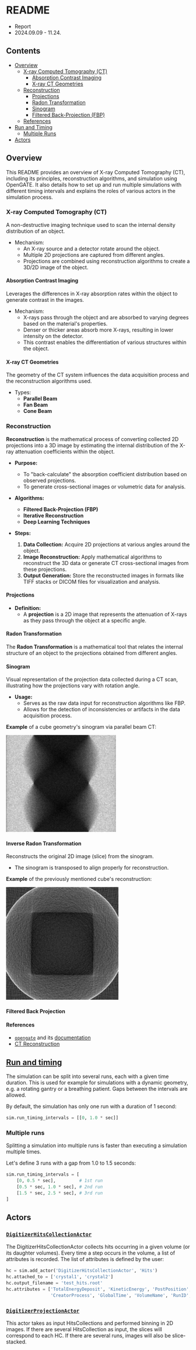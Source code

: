 # README

- Report
- 2024.09.09 - 11.24.

## Contents

- [Overview](#overview)
  - [X-ray Computed Tomography (CT)](#x-ray-computed-tomography-ct)
    - [Absorption Contrast Imaging](#absorption-contrast-imaging)
    - [X-ray CT Geometries](#x-ray-ct-geometries)
  - [Reconstruction](#reconstruction)
    - [Projections](#projections)
    - [Radon Transformation](#radon-transformation)
    - [Sinogram](#sinogram)
    - [Filtered Back-Projection (FBP)](#filtered-back-projection)
  - [References](#references)
- [Run and Timing](#run-and-timing)
  - [Multiple Runs](#multiple-runs)
- [Actors](#actors)

## Overview

This README provides an overview of X-ray Computed Tomography (CT), including its principles, reconstruction algorithms, and simulation using OpenGATE. It also details how to set up and run multiple simulations with different timing intervals and explains the roles of various actors in the simulation process.

### X-ray Computed Tomography (CT)

A non-destructive imaging technique used to scan the internal density distribution of an object.

- Mechanism:
    - An X-ray source and a detector rotate around the object.
    - Multiple 2D projections are captured from different angles.
    - Projections are combined using reconstruction algorithms to create a 3D/2D image of the object.

#### Absorption Contrast Imaging

Leverages the differences in X-ray absorption rates within the object to generate contrast in the images.

- Mechanism:
  - X-rays pass through the object and are absorbed to varying degrees based on the material's properties.
  - Denser or thicker areas absorb more X-rays, resulting in lower intensity on the detector.
  - This contrast enables the differentiation of various structures within the object.

#### X-ray CT Geometries

The geometry of the CT system influences the data acquisition process and the reconstruction algorithms used.

- Types:
  - **Parallel Beam**
  - **Fan Beam**
  - **Cone Beam**

### Reconstruction

**Reconstruction** is the mathematical process of converting collected 2D projections into a 3D image by estimating the internal distribution of the X-ray attenuation coefficients within the object.

- **Purpose:**
  - To "back-calculate" the absorption coefficient distribution based on observed projections.
  - To generate cross-sectional images or volumetric data for analysis.

- **Algorithms:**
  - **Filtered Back-Projection (FBP)**
  - **Iterative Reconstruction**
  - **Deep Learning Techniques**

- **Steps:**
  1. **Data Collection:** Acquire 2D projections at various angles around the object.
  2. **Image Reconstruction:** Apply mathematical algorithms to reconstruct the 3D data or generate CT cross-sectional images from these projections.
  3. **Output Generation:** Store the reconstructed images in formats like TIFF stacks or DICOM files for visualization and analysis.

#### Projections

- **Definition:**
  - A **projection** is a 2D image that represents the attenuation of X-rays as they pass through the object at a specific angle.

#### Radon Transformation

The **Radon Transformation** is a mathematical tool that relates the internal structure of an object to the projections obtained from different angles.

#### Sinogram

Visual representation of the projection data collected during a CT scan, illustrating how the projections vary with rotation angle.

- **Usage:**
  - Serves as the raw data input for reconstruction algorithms like FBP.
  - Allows for the detection of inconsistencies or artifacts in the data acquisition process.

**Example** of a cube geometry's sinogram via parallel beam CT:

![Parallel Beam Sinogram Image](parallel_beam/sinogram.png "Title")

#### Inverse Radon Transformation

Reconstructs the original 2D image (slice) from the sinogram.

- The sinogram is transposed to align properly for reconstruction.

**Example** of the previously mentioned cube's reconstruction:

![Parallel Beam Reconstructed Image](parallel_beam/reconstructed_box.png "Title")

#### Filtered Back Projection



#### References

- [`opengate`](https://github.com/OpenGATE/opengate) and its [documentation](https://opengate-python.readthedocs.io/en/master/)
- [CT Reconstruction](https://rigaku.com/products/imaging-ndt/x-ray-ct/learning/blog/how-does-ct-reconstruction-work)

## [Run and timing](https://opengate-python.readthedocs.io/en/master/user_guide/user_guide_reference_simulation.html#run-and-timing)

The simulation can be split into several runs, each with a given time duration. This is used for example for simulations with a dynamic geometry, e.g. a rotating gantry or a breathing patient. Gaps between the intervals are allowed. 

By default, the simulation has only one run with a duration of 1 second:
```python
sim.run_timing_intervals = [[0, 1.0 * sec]]
```

### Multiple runs

Splitting a simulation into multiple runs is faster than executing a simulation multiple times.

Let's define 3 runs with a gap from 1.0 to 1.5 seconds:
```python
sim.run_timing_intervals = [
    [0, 0.5 * sec],         # 1st run
    [0.5 * sec, 1.0 * sec], # 2nd run
    [1.5 * sec, 2.5 * sec], # 3rd run
]
```

## Actors

### [`DigitizerHitsCollectionActor`](https://opengate-python.readthedocs.io/en/master/user_guide/user_guide_reference_actors.html#digitizerhitscollectionactor)

The DigitizerHitsCollectionActor collects hits occurring in a given volume (or its daughter volumes). Every time a step occurs in the volume, a list of attributes is recorded. The list of attributes is defined by the user:
```python
hc = sim.add_actor('DigitizerHitsCollectionActor', 'Hits')
hc.attached_to = ['crystal1', 'crystal2']
hc.output_filename = 'test_hits.root'
hc.attributes = ['TotalEnergyDeposit', 'KineticEnergy', 'PostPosition',
                 'CreatorProcess', 'GlobalTime', 'VolumeName', 'RunID', 'ThreadID', 'TrackID']
```

### [`DigitizerProjectionActor`](https://opengate-python.readthedocs.io/en/master/user_guide/user_guide_reference_actors.html#opengate.actors.digitizers.DigitizerProjectionActor)

This actor takes as input HitsCollections and performed binning in 2D images. If there are several HitsCollection as input, the slices will correspond to each HC. If there are several runs, images will also be slice-stacked.
